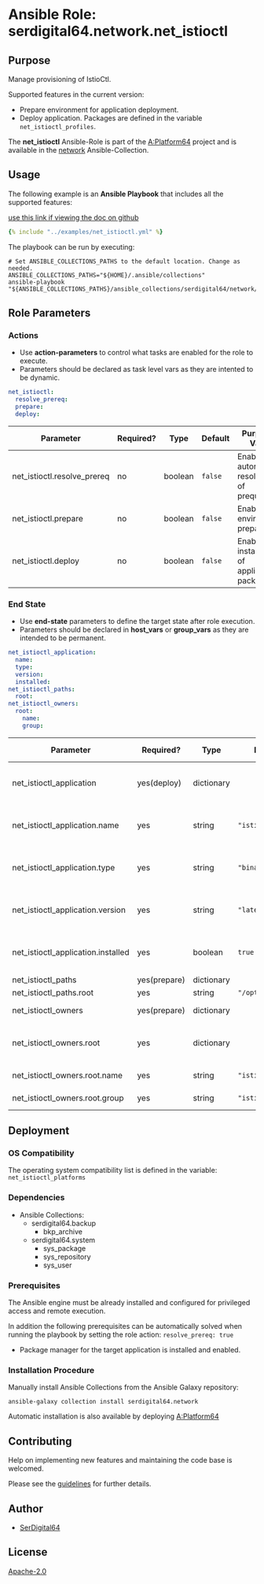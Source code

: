 # Ansible Role: serdigital64.network.net_istioctl

## Purpose

Manage provisioning of IstioCtl.

Supported features in the current version:

- Prepare environment for application deployment.
- Deploy application. Packages are defined in the variable `net_istioctl_profiles`.

The **net_istioctl** Ansible-Role is part of the [A:Platform64](https://github.com/serdigital64/aplatform64) project and is available in the [network](https://aplatform64.readthedocs.io/en/latest/collections/network) Ansible-Collection.

## Usage

The following example is an **Ansible Playbook** that includes all the supported features:

[use this link if viewing the doc on github](https://github.com/aplatform64/network/blob/main/playbooks/net_istioctl.yml)

```yaml
{% include "../examples/net_istioctl.yml" %}
```

The playbook can be run by executing:

```shell
# Set ANSIBLE_COLLECTIONS_PATHS to the default location. Change as needed.
ANSIBLE_COLLECTIONS_PATHS="${HOME}/.ansible/collections"
ansible-playbook "${ANSIBLE_COLLECTIONS_PATHS}/ansible_collections/serdigital64/network/playbooks/net_istioctl.yml"
```

## Role Parameters

### Actions

- Use **action-parameters** to control what tasks are enabled for the role to execute.
- Parameters should be declared as task level vars as they are intented to be dynamic.

```yaml
net_istioctl:
  resolve_prereq:
  prepare:
  deploy:
```

| Parameter                   | Required? | Type    | Default | Purpose / Value                             |
| --------------------------- | --------- | ------- | ------- | ------------------------------------------- |
| net_istioctl.resolve_prereq | no        | boolean | `false` | Enable automatic resolution of prequisites  |
| net_istioctl.prepare        | no        | boolean | `false` | Enable environment preparation              |
| net_istioctl.deploy         | no        | boolean | `false` | Enable installation of application packages |

### End State

- Use **end-state** parameters to define the target state after role execution.
- Parameters should be declared in **host_vars** or **group_vars** as they are intended to be permanent.

```yaml
net_istioctl_application:
  name:
  type:
  version:
  installed:
net_istioctl_paths:
  root:
net_istioctl_owners:
  root:
    name:
    group:
```

| Parameter                          | Required?    | Type       | Default           | Purpose / Value                    |
| ---------------------------------- | ------------ | ---------- | ----------------- | ---------------------------------- |
| net_istioctl_application           | yes(deploy)  | dictionary |                   | Set application package end state  |
| net_istioctl_application.name      | yes          | string     | `"istioctl"`      | Select application package name    |
| net_istioctl_application.type      | yes          | string     | `"binary"`        | Select application package type    |
| net_istioctl_application.version   | yes          | string     | `"latest"`        | Select application package version |
| net_istioctl_application.installed | yes          | boolean    | `true`            | Set application package end state  |
| net_istioctl_paths                 | yes(prepare) | dictionary |                   | Set paths                          |
| net_istioctl_paths.root            | yes          | string     | `"/opt/istioctl"` |                                    |
| net_istioctl_owners                | yes(prepare) | dictionary |                   | Define users                       |
| net_istioctl_owners.root           | yes          | dictionary |                   | Define directory structure owner   |
| net_istioctl_owners.root.name      | yes          | string     | `"istioctl"`      | Set login name                     |
| net_istioctl_owners.root.group     | yes          | string     | `"istioctl"`      | Set group name                     |

## Deployment

### OS Compatibility

The operating system compatibility list is defined in the variable: `net_istioctl_platforms`

### Dependencies

- Ansible Collections:
  - serdigital64.backup
    - bkp_archive
  - serdigital64.system
    - sys_package
    - sys_repository
    - sys_user

### Prerequisites

The Ansible engine must be already installed and configured for privileged access and remote execution.

In addition the following prerequisites can be automatically solved when running the playbook by setting the role action: `resolve_prereq: true`

- Package manager for the target application is installed and enabled.

### Installation Procedure

Manually install Ansible Collections from the Ansible Galaxy repository:

```shell
ansible-galaxy collection install serdigital64.network
```

Automatic installation is also available by deploying [A:Platform64](https://aplatform64.readthedocs.io/en/latest/#deployment)

## Contributing

Help on implementing new features and maintaining the code base is welcomed.

Please see the [guidelines](https://aplatform64.readthedocs.io/en/latest/contributing/CONTRIBUTING) for further details.

## Author

- [SerDigital64](https://serdigital64.github.io/)

## License

[Apache-2.0](https://www.apache.org/licenses/LICENSE-2.0.txt)
